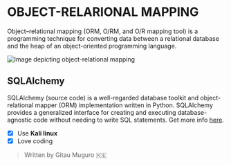 # OBJECT-RELARIONAL MAPPING
Object–relational mapping (ORM, O/RM, and O/R mapping tool)  is a programming technique for converting
data between a relational database and the heap of an object-oriented programming language.

![Image depicting object-relational mapping](/image/orm.png)

## SQLAlchemy
SQLAlchemy (source code) is a well-regarded database toolkit and object-relational mapper (ORM) implementation written in Python.
SQLAlchemy provides a generalized interface for creating and executing database-agnostic code without needing to write SQL statements.
Get more info [here](https://www.fullstackpython.com/sqlalchemy.html).


- [x] Use **Kali linux**
- [x] Love coding 
> Written by Gitau Muguro
:kenya:

